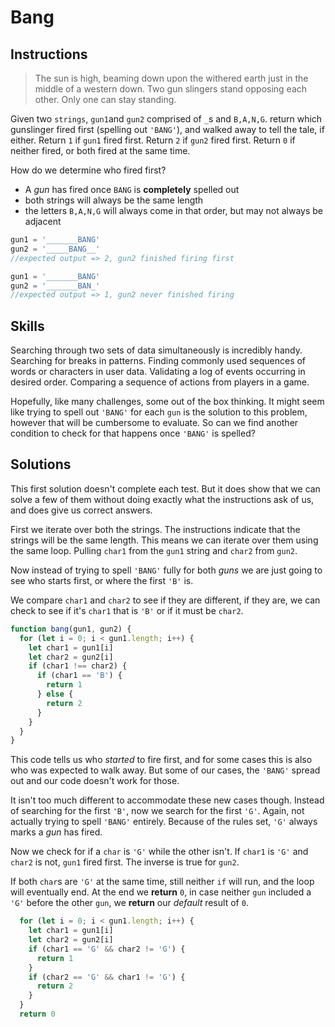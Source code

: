 # Bang

## Instructions

> The sun is high, beaming down upon the withered earth just in the middle of a western down. Two gun slingers stand opposing each other. Only one can stay standing. 

Given two `strings`, `gun1`and `gun2` comprised of `_`s and `B,A,N,G`. return which gunslinger fired first (spelling out `'BANG'`), and walked away to tell the tale, if either. Return `1` if `gun1` fired first. Return `2` if `gun2` fired first. Return `0` if neither fired, or both fired at the same time.

How do we determine who fired first? 
- A *gun* has fired once `BANG` is **completely** spelled out
- both strings will always be the same length
- the letters `B,A,N,G` will always come in that order, but may not always be adjacent

```js
gun1 = '_______BANG'
gun2 = '_____BANG__'
//expected output => 2, gun2 finished firing first

gun1 = '_______BANG'
gun2 = '_______BAN_'
//expected output => 1, gun2 never finished firing
```

## Skills

Searching through two sets of data simultaneously is incredibly handy. Searching for breaks in patterns. Finding commonly used sequences of words or characters in user data. Validating a log of events occurring in desired order. Comparing a sequence of actions from players in a game.

 Hopefully, like many challenges, some out of the box thinking. It might seem like trying to spell out `'BANG'` for each `gun` is the solution to this problem, however that will be cumbersome to evaluate. So can we find another condition to check for that happens once `'BANG'` is spelled?


## Solutions

This first solution doesn't complete each test. But it does show that we can solve a few of them without doing exactly what the instructions ask of us, and does give us correct answers.

First we iterate over both the strings. The instructions indicate that the strings will be the same length. This means we can iterate over them using the same loop. Pulling `char1` from the `gun1` string and `char2` from `gun2`.

Now instead of trying to spell `'BANG'` fully for both *guns* we are just going to see who starts first, or where the first `'B'` is.

We compare `char1` and `char2` to see if they are different, if they are, we can check to see if it's `char1` that is `'B'` or if it must be `char2`.

```js
function bang(gun1, gun2) {
  for (let i = 0; i < gun1.length; i++) {
    let char1 = gun1[i]
    let char2 = gun2[i]
    if (char1 !== char2) {
      if (char1 == 'B') {
        return 1
      } else {
        return 2
      }
    }
  }
}
```

This code tells us who *started* to fire first, and for some cases this is also who was expected to walk away. But some of our cases, the `'BANG'` spread out and our code doesn't work for those.

It isn't too much different to accommodate these new cases though. Instead of searching for the first `'B'`, now we search for the first `'G'`. Again, not actually trying to spell `'BANG'` entirely. Because of the rules set, `'G'` always marks a *gun* has fired.

Now we check for if a `char` is `'G'` while the other isn't. If `char1` is `'G'` and `char2` is not, `gun1` fired first. The inverse is true for `gun2`.

If both `char`s are `'G'` at the same time, still neither `if` will run, and the loop will eventually end. At the end we **return** `0`, in case neither `gun` included a `'G'` before the other `gun`, we **return** our *default* result of `0`. 

```js
  for (let i = 0; i < gun1.length; i++) {
    let char1 = gun1[i]
    let char2 = gun2[i]
    if (char1 == 'G' && char2 != 'G') {
      return 1
    }
    if (char2 == 'G' && char1 != 'G') {
      return 2
    }
  }
  return 0
```

